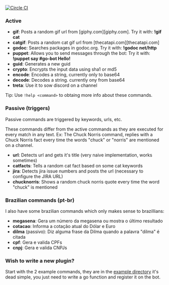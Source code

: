 [![Circle CI](https://circleci.com/gh/go-chat-bot/plugins.svg?style=svg)](https://circleci.com/gh/go-chat-bot/plugins)

### Active

* **gif**: Posts a random gif url from [giphy.com][giphy.com]. Try it with: **!gif cat**
* **catgif**: Posts a random cat gif url from [thecatapi.com][thecatapi.com]
* **godoc**: Searches packages in godoc.org. Try it with: **!godoc net/http**
* **puppet**: Allows you to send messages through the bot: Try it with: **!puppet say #go-bot Hello!**
* **guid**: Generates a new guid
* **crypto**: Encrypts the input data using sha1 or md5
* **encode**: Encodes a string, currently only to base64
* **decode**: Decodes a string. currently ony from base64
* **treta**: Use it to sow discord on a channel

Tip: Use `!help <command>` to obtaing more info about these commands.

### Passive (triggers)

Passive commands are triggered by keywords, urls, etc.

These commands differ from the active commands as they are executed for every match in any text. Ex: The Chuck Norris command, replies with a Chuck Norris fact every time the words "chuck" or "norris" are mentioned on a channel.

* **url**: Detects url and gets it's title (very naive implementation, works sometimes)
* **catfacts**: Tells a random cat fact based on some cat keywords
* **jira**: Detects jira issue numbers and posts the url (necessary to configure the JIRA URL)
* **chucknorris**: Shows a random chuck norris quote every time the word "chuck" is mentioned

### Brazilian commands (pt-br)

I also have some brazilian commands which only makes sense to brazillians:

* **megasena**: Gera um número da megasena ou mostra o último resultado
* **cotacao**: Informa a cotação atual do Dólar e Euro
* **dilma** (passivo): Diz alguma frase da Dilma quando a palavra "dilma" é citada
* **cpf**: Gera e valida CPFs
* **cnpj**: Gera e valida CNPJs

### Wish to write a new plugin?

Start with the 2 example commands, they are in the [example directory](https://github.com/go-chat-bot/plugins/tree/master/example) it's dead simple, you just need to write a go function and register it on the bot.
